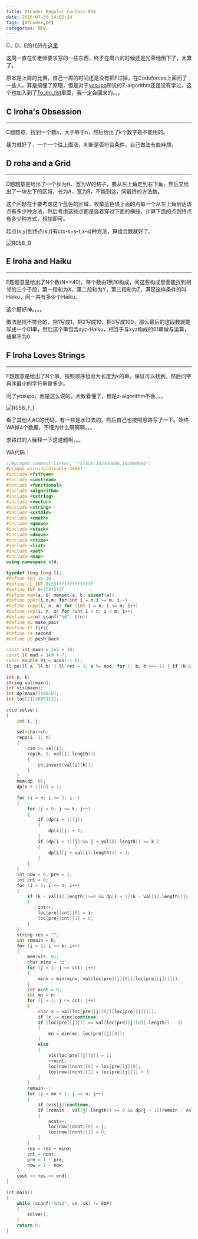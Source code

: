 ```yaml
---
title: AtCoder Regular Contest 058
date: 2016-07-30 14:02:24
tags: [AtCoder,DP]
categories: 题记
---
```




C、D、E的代码在[这里](https://github.com/2997ms/My_Algorithm/tree/master/AtCoder/Regular_Contest_058)

这周一直在忙老师要求写的一些东西，终于在周六的时候还是光荣地倒下了，太累了。

原本是上周的比赛，自己一周的时间还是没有把F过掉，在Codeforces上面问了一些人，算是搞懂了原理，但是对于[yosupo](http://codeforces.com/profile/yosupo)所说的Z-algorithm还是没有学过，这个也加入到了[To_do_list](http://2997ms.github.io/2016/07/30/To-do-list/)里面，我一定会回来的。。。

## C Iroha's Obsession

--------



C题题意，找到一个数x，大于等于n，然后给出了k个数字是不能用的。

暴力就好了，一个一个往上面涨，判断是否符合条件，自己做法有些麻烦。



## D roha and a Grid

-------

D题题意是给出了一个长为H、宽为W的格子，要从左上角走到右下角，然后又给出了一块左下的区域，长为A、宽为B，不能到达，问最终的方法数。

这个问题在于要考虑这个蓝色的区域，枚举蓝色线上面的点每一个从左上角到达该点有多少种方法，然后考虑这些点都是竖着穿过下面的横线，计算下面的点到终点有多少种方式，相加即可。

起点(x,y)到终点(s,t)有c(x-s+y-t,x-s)种方法，算组合数就好了。

![R058_D](http://ob47badfj.bkt.clouddn.com/R058_D.png)



## E Iroha and Haiku
-------

E题题意是给出了N个数(N<=40)，每个数由1到10构成，问这些构成里面能找到相邻的三个子段，第一段和为X，第二段和为Y，第三段和为Z，满足这样条件的叫Haiku，问一共有多少个Haiku。

这个题好神。。。。

做法是找不符合的，把1写成1，把2写成10，把3写成100，那么最后的这段数就能写成一个01串，然后这个串包含xyz-Haiku，相当于与xyz构成的01串做与运算，结果不为0.



## F Iroha Loves Strings

--------



F题题意是给出了N个串，按照顺序组合为长度为k的串，保证可以找到。然后问字典序最小的字符串是多少。

问了yosupo，他是这么说的，大致看懂了，但是z-algorithm不会。。。

 ![R058_F_1](http://ob47badfj.bkt.clouddn.com/R058_F_1.png)

看了其他人AC的代码，有一些是水过去的，然后自己也按照思路写了一下。始终WA掉4个数据，不懂为什么啊啊啊。。。

求路过的人解释一下这道题啊。。。

WA代码：

```c++
//#pragma comment(linker, "/STACK:102400000,102400000") 
#pragma warning(disable:4996)
#include <fstream>
#include <iostream>
#include <functional>
#include <algorithm>
#include <cstring>
#include <vector>
#include <string>
#include <cstdio>
#include <cmath>
#include <queue>
#include <stack>
#include <deque>
#include <ctime>
#include <list>
#include <set>
#include <map>
using namespace std;
 
typedef long long ll;
#define eps 1e-10
#define LL_INF 0x33ffffffffffffff
#define INF 0x3f3f3f3f
#define mem(a, b) memset(a, b, sizeof(a))
#define pper(i,n,m) for(int i = n;i >= m; i--)
#define repp(i, n, m) for (int i = n; i <= m; i++)
#define rep(i, n, m) for (int i = n; i < m; i++)
#define sa(n) scanf("%d", &(n))
#define mp make_pair
#define ff first
#define ss second
#define pb push_back
 
const int maxn = 2e3 + 10;
const ll mod = 1e9 + 7;
const double PI = acos(-1.0);
ll po(ll a, ll b) { ll res = 1; a %= mod; for (; b; b >>= 1) { if (b & 1)res = res*a%mod; a = a*a%mod; }return res; }
 
int n, k;
string val[maxn];
int vis[maxn];
int dp[maxn][10010];
int loc[2][3005][2];
 
void solve()
{
	int i, j;
 
	set<char>ch;
	repp(i, 1, n)
	{
		cin >> val[i];
		rep(h, 0, val[i].length())
		{
			ch.insert(val[i][h]);
		}
	}
	mem(dp, 0);
	dp[n + 1][0] = 1;
 
	for (i = n; i >= 1; i--)
	{
		for (j = 0; j <= k; j++)
		{
			if (dp[i + 1][j])
			{
				dp[i][j] = 1;
			}
			if (dp[i + 1][j] && j + val[i].length() <= k )
			{
				dp[i][j + val[i].length()] = 1;
			}
		}
	}
	int now = 0, pre = 1;
	int cnt = 0;
	for (i = 1; i <= n; i++)
	{
		if (k - val[i].length()>=0 && dp[i + 1][k - val[i].length()])
		{
			cnt++;
			loc[pre][cnt][0] = i;
			loc[pre][cnt][1] = 0;
		}
	}
	string res = "";
	int remain = k;
	for (i = 1; i <= k; i++)
	{
		mem(vis, 0);
		char minx = 'z';
		for (j = 1; j <= cnt; j++)
		{
			minx = min(minx, val[loc[pre][j][0]][loc[pre][j][1]]);
		}
		int ncnt = 0;
		int mn = n;
		for (j = 1; j <= cnt; j++)
		{
			char x = val[loc[pre][j][0]][loc[pre][j][1]];
			if (x != minx)continue;
			if (loc[pre][j][1] == val[loc[pre][j][0]].length() - 1)
			{
				mn = min(mn, loc[pre][j][0]);
			}
			else
			{
				vis[loc[pre][j][0]] = 1;
				++ncnt;
				loc[now][ncnt][0] = loc[pre][j][0];
				loc[now][ncnt][1] = loc[pre][j][1] + 1;
			}
		}
		remain--;
		for (j = mn + 1; j <= n; j++)
		{
			if (vis[j])continue;
			if (remain - val[j].length() >= 0 && dp[j + 1][remain - val[j].length()])
			{
				ncnt++;
				loc[now][ncnt][0] = j;
				loc[now][ncnt][1] = 0;
			}
		}
		res = res + minx;
		cnt = ncnt;
		pre = 1 - pre;
		now = 1 - now;
	}
	cout << res << endl;
}
 
int main()
{
	while (scanf("%d%d", &n, &k) != EOF)
	{
		solve();
	}
	return 0;
}
```